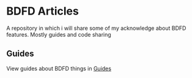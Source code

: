 # BDFD Articles
A repository in which i will share some of my acknowledge about BDFD features. Mostly guides and code sharing

## Guides
View guides about BDFD things in [Guides](./blob/main/Guides.md)
